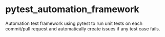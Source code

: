 # pytest_automation_framework
Automation test framework using pytest to run unit tests on each commit/pull request and automatically create issues if any test case fails.
